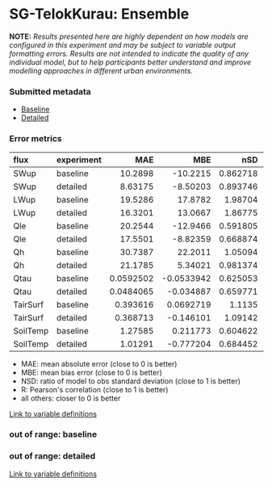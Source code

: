 # SG-TelokKurau: Ensemble

**NOTE:** *Results presented here are highly dependent on how models are configured in this experiment and may be subject to variable output formatting errors. Results are not intended to indicate the quality of any individual model, but to help participants better understand and improve modelling approaches in different urban environments.*

### Submitted metadata

- [Baseline](Ensemble_SG-TelokKurau_baseline_attrs.md)
- [Detailed](Ensemble_SG-TelokKurau_detailed_attrs.md)

### Error metrics

| flux     | experiment   |        MAE |         MBE |      nSD |        R |         5th |      95th |       RMSE |    cRMSE |       AMBE |     1-nSD |        1-R |   nSkewness |   nKurtosis |   Overlap |
|:---------|:-------------|-----------:|------------:|---------:|---------:|------------:|----------:|-----------:|---------:|-----------:|----------:|-----------:|------------:|------------:|----------:|
| SWup     | baseline     | 10.2898    | -10.2215    | 0.862718 | 0.991653 |  1.77623    | 19.9386   | 13.1817    | 0.18234  | 10.2215    | 0.137282  | 0.00834652 |   0.10998   |   0.0513836 | 0.130764  |
| SWup     | detailed     |  8.63175   |  -8.50203   | 0.893746 | 0.991446 |  1.73117    | 15.3688   | 11.2992    | 0.163035 |  8.50203   | 0.106254  | 0.00855423 |   0.138162  |   0.063971  | 0.117022  |
| LWup     | baseline     | 19.5286    |  17.8782    | 1.98704  | 0.971841 |  2.78921    | 62.5602   | 29.1024    | 1.04219  | 17.8782    | 0.987041  | 0.028159   |   0.0873602 |   1.43175   | 0.167321  |
| LWup     | detailed     | 16.3201    |  13.0667    | 1.86775  | 0.973881 |  4.54954    | 51.8742   | 24.1594    | 0.922253 | 13.0667    | 0.867746  | 0.0261192  |   0.0870468 |   1.40483   | 0.217643  |
| Qle      | baseline     | 20.2544    | -12.9466    | 0.591805 | 0.698741 |  4.03088    | 61.8212   | 35.9793    | 0.723323 | 12.9466    | 0.408195  | 0.301259   |   0.409506  |   1.71566   | 0.272424  |
| Qle      | detailed     | 17.5501    |  -8.82359   | 0.668874 | 0.763882 |  4.11303    | 40.6201   | 31.5333    | 0.652311 |  8.82359   | 0.331126  | 0.236118   |   0.111497  |   0.236209  | 0.246865  |
| Qh       | baseline     | 30.7387    |  22.2011    | 1.05094  | 0.922965 | 16.0805     | 32.9842   | 41.7348    | 0.405603 | 22.2011    | 0.0509437 | 0.0770348  |   0.0840796 |   0.369395  | 0.420304  |
| Qh       | detailed     | 21.1785    |   5.34021   | 0.981374 | 0.929458 |  6.64333    |  3.6899   | 32.8974    | 0.372562 |  5.34021   | 0.0186262 | 0.0705417  |   0.0567877 |   0.286175  | 0.207031  |
| Qtau     | baseline     |  0.0592502 |  -0.0533942 | 0.625053 | 0.872666 |  0.00229719 |  0.153396 |  0.0910008 | 0.547509 |  0.0533942 | 0.374947  | 0.127334   |   0.0461987 |   0.0555807 | 0.195754  |
| Qtau     | detailed     |  0.0484065 |  -0.034887  | 0.659771 | 0.877052 |  0.00888962 |  0.129136 |  0.079075  | 0.527248 |  0.034887  | 0.340229  | 0.122948   |   0.131299  |   0.185689  | 0.156627  |
| TairSurf | baseline     |  0.393616  |   0.0692719 | 1.1135   | 0.975648 |  0.0747939  |  0.647322 |  0.510856  | 0.259064 |  0.0692719 | 0.113498  | 0.0243523  |   0.293023  |   0.127735  | 0.0771354 |
| TairSurf | detailed     |  0.368713  |  -0.146101  | 1.09142  | 0.981941 |  0.225361   |  0.357612 |  0.451346  | 0.218581 |  0.146101  | 0.091423  | 0.0180587  |   0.304502  |   0.126043  | 0.0934725 |
| SoilTemp | baseline     |  1.27585   |   0.211773  | 0.604622 | 0.936728 |  1.23555    |  2.81751  |  1.61605   | 0.482529 |  0.211773  | 0.395378  | 0.0632719  |   0.429023  |   1.24292   | 0.302209  |
| SoilTemp | detailed     |  1.01291   |  -0.777204  | 0.684452 | 0.938227 |  0.0742442  |  3.20644  |  1.62293   | 0.429105 |  0.777204  | 0.315548  | 0.0617726  |   0.259272  |   0.768248  | 0.102936  |

 - MAE: mean absolute error (close to 0 is better)
 - MBE: mean bias error (close to 0 is better)
 - NSD: ratio of model to obs standard deviation (close to 1 is better)
 - R: Pearson's correlation (close to 1 is better)
 - all others: closer to 0 is better

[Link to variable definitions](../modelattrs/variable_definitions.md)

### out of range: baseline


### out of range: detailed



[Link to variable definitions](../modelattrs/variable_definitions.md)

